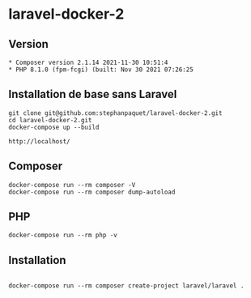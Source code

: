 # laravel-docker-2

## Version
```
* Composer version 2.1.14 2021-11-30 10:51:4
* PHP 8.1.0 (fpm-fcgi) (built: Nov 30 2021 07:26:25
```

## Installation de base sans Laravel

```
git clone git@github.com:stephanpaquet/laravel-docker-2.git
cd laravel-docker-2.git
docker-compose up --build

http://localhost/

```

## Composer
```
docker-compose run --rm composer -V
docker-compose run --rm composer dump-autoload
```

## PHP
```
docker-compose run --rm php -v
```


## Installation 
```

docker-compose run --rm composer create-project laravel/laravel . 

```

